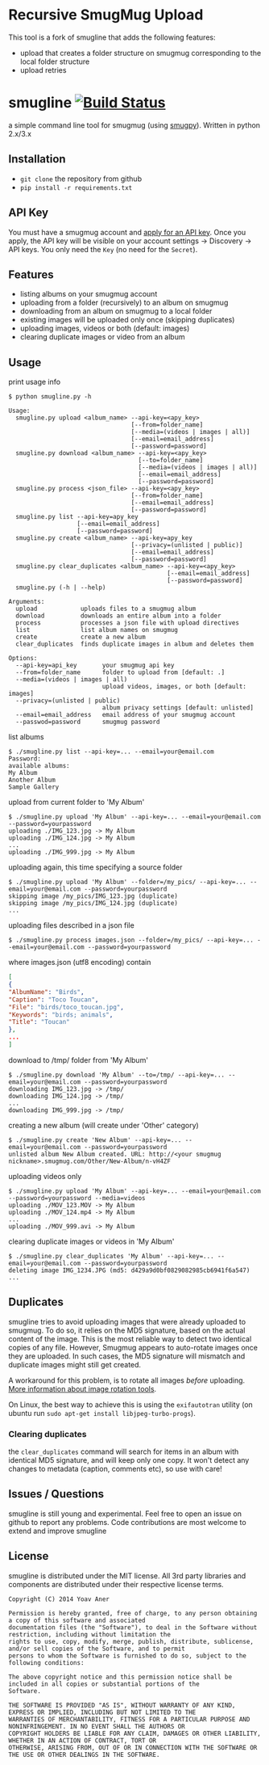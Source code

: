 # Recursive SmugMug Upload  

This tool is a fork of smugline that adds the following features:
* upload that creates a folder structure on smugmug corresponding to the local folder structure
* upload retries








# smugline [![Build Status](https://secure.travis-ci.org/gingerlime/smugline.png?branch=master)](http://travis-ci.org/gingerlime/smugline)

a simple command line tool for smugmug (using [smugpy](https://github.com/chrishoffman/smugpy)).
Written in python 2.x/3.x

## Installation

* `git clone` the repository from github
* `pip install -r requirements.txt`

## API Key

You must have a smugmug account and [apply for an API key](http://www.smugmug.com/hack/apikeys).
Once you apply, the API key will be visible on your account settings -> Discovery -> API keys.
You only need the `Key` (no need for the `Secret`).

## Features

* listing albums on your smugmug account
* uploading from a folder (recursively) to an album on smugmug
* downloading from an album on smugmug to a local folder
* existing images will be uploaded only once (skipping duplicates)
* uploading images, videos or both (default: images)
* clearing duplicate images or video from an album

## Usage

print usage info

```shell
$ python smugline.py -h

Usage:
  smugline.py upload <album_name> --api-key=<apy_key>
                                  [--from=folder_name]
                                  [--media=(videos | images | all)]
                                  [--email=email_address]
                                  [--password=password]
  smugline.py download <album_name> --api-key=<apy_key>
                                    [--to=folder_name]
                                    [--media=(videos | images | all)]
                                    [--email=email_address]
                                    [--password=password]
  smugline.py process <json_file> --api-key=<apy_key>
                                  [--from=folder_name]
                                  [--email=email_address]
                                  [--password=password]
  smugline.py list --api-key=apy_key
                   [--email=email_address]
                   [--password=password]
  smugline.py create <album_name> --api-key=apy_key
                                  [--privacy=(unlisted | public)]
                                  [--email=email_address]
                                  [--password=password]
  smugline.py clear_duplicates <album_name> --api-key=<apy_key>
                                            [--email=email_address]
                                            [--password=password]
  smugline.py (-h | --help)

Arguments:
  upload            uploads files to a smugmug album
  download          downloads an entire album into a folder
  process           processes a json file with upload directives
  list              list album names on smugmug
  create            create a new album
  clear_duplicates  finds duplicate images in album and deletes them

Options:
  --api-key=api_key       your smugmug api key
  --from=folder_name      folder to upload from [default: .]
  --media=(videos | images | all)
                          upload videos, images, or both [default: images]
  --privacy=(unlisted | public)
                          album privacy settings [default: unlisted]
  --email=email_address   email address of your smugmug account
  --passwod=password      smugmug password
```

list albums

```shell
$ ./smugline.py list --api-key=... --email=your@email.com
Password:
available albums:
My Album
Another Album
Sample Gallery
```

upload from current folder to 'My Album'

```shell
$ ./smugline.py upload 'My Album' --api-key=... --email=your@email.com --password=yourpassword
uploading ./IMG_123.jpg -> My Album
uploading ./IMG_124.jpg -> My Album
...
uploading ./IMG_999.jpg -> My Album
```

uploading again, this time specifying a source folder

```shell
$ ./smugline.py upload 'My Album' --folder=/my_pics/ --api-key=... --email=your@email.com --password=yourpassword
skipping image /my_pics/IMG_123.jpg (duplicate)
skipping image /my_pics/IMG_124.jpg (duplicate)
...
```

uploading files described in a json file

```shell
$ ./smugline.py process images.json --folder=/my_pics/ --api-key=... --email=your@email.com --password=yourpassword
```

where images.json (utf8 encoding) contain

```json
[
{
"AlbumName": "Birds",
"Caption": "Toco Toucan",
"File": "birds/toco_toucan.jpg",
"Keywords": "birds; animals",
"Title": "Toucan"
},
...
]
```

download to /tmp/ folder from 'My Album'

```shell
$ ./smugline.py download 'My Album' --to=/tmp/ --api-key=... --email=your@email.com --password=yourpassword
downloading IMG_123.jpg -> /tmp/
downloading IMG_124.jpg -> /tmp/
...
downloading IMG_999.jpg -> /tmp/
```

creating a new album (will create under 'Other' category)

```shell
$ ./smugline.py create 'New Album' --api-key=... --email=your@email.com --password=yourpassword
unlisted album New Album created. URL: http://<your smugmug nickname>.smugmug.com/Other/New-Album/n-vH4ZF
```

uploading videos only
```shell
$ ./smugline.py upload 'My Album' --api-key=... --email=your@email.com --password=yourpassword --media=videos
uploading ./MOV_123.MOV -> My Album
uploading ./MOV_124.mp4 -> My Album
...
uploading ./MOV_999.avi -> My Album
```

clearing duplicate images or videos in 'My Album'
```shell
$ ./smugline.py clear_duplicates 'My Album' --api-key=... --email=your@email.com --password=yourpassword
deleting image IMG_1234.JPG (md5: d429a9d0bf0829082985cb6941f6a547)
...
```

## Duplicates

smugline tries to avoid uploading images that were already uploaded to smugmug. To do so, it relies on the MD5 signature, based on the actual content of the image. This is the most reliable way to detect two identical copies of any file. However, Smugmug appears to auto-rotate images once they are uploaded. In such cases, the MD5 signature will mismatch and duplicate images might still get created.

A workaround for this problem, is to rotate all images *before* uploading. [More information about image rotation tools](http://how-to.wikia.com/wiki/How_to_auto-rotate_digital_photos_to_their_proper_orientation).

On Linux, the best way to achieve this is using the `exifautotran` utility (on ubuntu run `sudo apt-get install libjpeg-turbo-progs`).

### Clearing duplicates

the `clear_duplicates` command will search for items in an album with identical MD5 signature, and will keep only one
copy. It won't detect any changes to metadata (caption, comments etc), so use with care!


## Issues / Questions

smugline is still young and experimental. Feel free to open an issue on github to report any problems.
Code contributions are most welcome to extend and improve smugline

## License

smugline is distributed under the MIT license. All 3rd party libraries and components are distributed under their
respective license terms.


```
Copyright (C) 2014 Yoav Aner

Permission is hereby granted, free of charge, to any person obtaining a copy of this software and associated
documentation files (the "Software"), to deal in the Software without restriction, including without limitation the
rights to use, copy, modify, merge, publish, distribute, sublicense, and/or sell copies of the Software, and to permit
persons to whom the Software is furnished to do so, subject to the following conditions:

The above copyright notice and this permission notice shall be included in all copies or substantial portions of the
Software.

THE SOFTWARE IS PROVIDED "AS IS", WITHOUT WARRANTY OF ANY KIND, EXPRESS OR IMPLIED, INCLUDING BUT NOT LIMITED TO THE
WARRANTIES OF MERCHANTABILITY, FITNESS FOR A PARTICULAR PURPOSE AND NONINFRINGEMENT. IN NO EVENT SHALL THE AUTHORS OR
COPYRIGHT HOLDERS BE LIABLE FOR ANY CLAIM, DAMAGES OR OTHER LIABILITY, WHETHER IN AN ACTION OF CONTRACT, TORT OR
OTHERWISE, ARISING FROM, OUT OF OR IN CONNECTION WITH THE SOFTWARE OR THE USE OR OTHER DEALINGS IN THE SOFTWARE.
```
